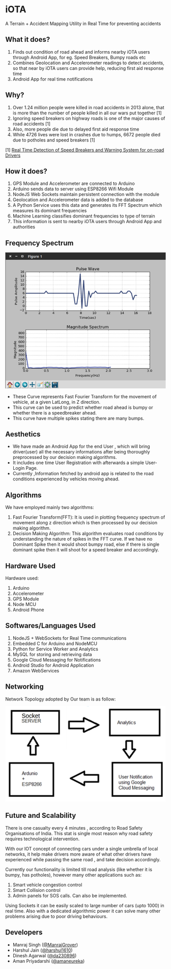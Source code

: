 # iOTA
A Terrain + Accident Mapping Utility in Real Time for preventing accidents

## What it does?

1. Finds out condition of road ahead and informs nearby iOTA users through Android App, for eg. Speed Breakers, Bumpy roads etc
2. Combines Geolocation and Accelerometer readings to detect accidents, so that near by iOTA users can provide help, reducing first aid response time
3. Android App for real time notifications

## Why?

1. Over 1.24 million people were killed in road accidents in 2013 alone, that is more than the number of people killed in all our wars put together [1]
2. Ignoring speed breakers on highway roads is one of the major causes of road accidents [1]
3. Also, more people die due to delayed first aid response time
4. While 4726 lives were lost in crashes due to humps, 6672 people died due to potholes and speed breakers [1]

[1] [Real Time Detection of Speed Breakers and Warning System for on-road Drivers](http://ieeexplore.ieee.org/stamp/stamp.jsp?arnumber=7443976)

## How it does?

1. GPS Module and Accelerometer are connected to Arduino
2. Arduino sends data to server using ESP8266 Wifi Module
3. NodeJS Web Sockets maintain persistent connection with the module
4. Geolocation and Accelerometer data is added to the database
5. A Python Service uses this data and generates its FFT Spectrum which measures its dominant frequencies
6. Machine Learning classifies dominant frequencies to type of terrain
7. This information is sent to nearby iOTA users through Android App and authorities

## Frequency Spectrum

![image](https://github.com/amaneureka/iota/blob/master/screenshots/image.png)

* These Curve represents Fast Fourier Transform for the movement of vehicle, at a given LatLong, in Z direction.
* This curve can be used to predict whether road ahead is bumpy or whether there is a speedbreaker ahead.
* This curve have multiple spikes stating there are many bumps.

## Aesthetics

* We have made an Android App for the end User , which will bring driver(user) all the necessary informations after being thoroughly preprocessed by our decision making algorithms.
* It includes one time User Registration with afterwards a simple User-Login Page. 
* Currently ,Information fetched by android app is related to the road conditions experienced by vehicles moving ahead.

## Algorithms

We have employed mainly two algorithms:
1. Fast Fourier Transform(FFT): It is used in plotting frequency spectrum of movement along z direction which is then processed by our decision making algorithm.
2. Decision Making Algorithm: This algorithm evaluates road conditions by understanding the nature of spikes in the FFT curve. If we have no Dominant Spike then it would shoot bumpy road, else if there is single dominant spike then it will shoot for a speed breaker and accordingly.

## Hardware Used

Hardware used:

1. Arduino 
2. Accelerometer 
3. GPS Module
4. Node MCU
5. Android Phone

## Softwares/Languages Used

1. NodeJS + WebSockets for Real Time communications
2. Embedded C for Arduino and NodeMCU
3. Python for Service Worker and Analytics
4. MySQL for storing and retrieving data
5. Google Cloud Messaging for Notifications
6. Android Studio for Android Application
7. Amazon WebServices

## Networking

Network Topology adopted by Our team is as follow:

![Architecture](https://github.com/amaneureka/iota/blob/master/screenshots/Architecture.jpg)

## Future and Scalability

There is one casualty every 4 minutes , according to Road Safety Organisations of India. This stat is single most reason why road safety requires technological intervention.

With our IOT concept of connecting cars under a single umbrella of local networks, it help make drivers more aware of what other drivers have experienced while passing the same road , and take decision accordingly.

Currently our functionality is limited till road analysis (like whether it is bumpy, has potholes), however many other applications such as:
 
 1. Smart vehicle congestion control 
 2. Smart Collision control
 3. Admin panels for SOS calls. Can also be implemented.

Using Sockets it can be easily scaled to large number of cars (upto 1000) in real time. Also with a dedicated algorithmic power it can solve many other problems arising due to poor driving behaviours.

## Developers

* Manraj Singh ([@ManrajGrover](https://github.com/ManrajGrover))
* Harshul Jain ([@harshul1610](https://github.com/harshul1610))
* Dinesh Agarwal ([@da230896](https://github.com/da230896))
* Aman Priyadarshi ([@amaneureka](https://github.com/amaneureka))
